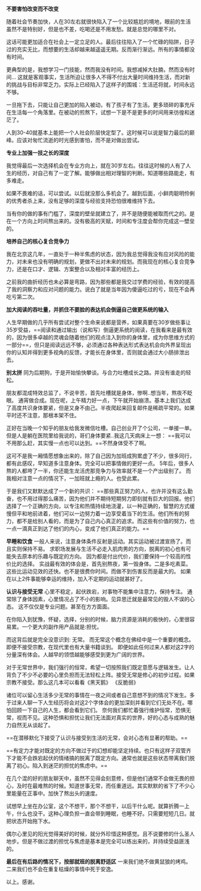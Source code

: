 **不要害怕改变而不改变**

随着社会节奏加快，人在30左右就很快陷入了一个比较尴尬的境地，眼前的生活虽然不是特别好，但是也不差，吃喝还是不用发愁。就是总觉的哪里不对。

这话可能更加适合在社会上一定立足的人。最后往往陷入了一个忙碌的陷阱，日子过的充实无比，而想要的生活却越来越遥遥无期。反而渐行渐远。所有的事情都没有时间。

更典型的是，我想学习一门技能，然而我没有时间。我想减掉大肚腩，然而没有时间...
这就是客观事实，生活所迫让很多人不得不付出大量时间维持生活，而对新的挑战与目标非常乏力。实际上已经陷入了这样子的围城：生活还将就，时间永远不够。

一旦拖下去，只能让自己更加的陷入被动，有了孩子有了生活。更多琐碎的事充斥在生活每一个角落里。在被动的煎熬下，试想一下是不是更多的时间用来彷徨和迷茫了。

人到30-40就基本上能把一个人社会阶层快定型了。这时候可以说是智力最后的巅峰。应该对匆忙流逝的时光感到害怕，而不是对做出尝试。



**专业上加强一技之长的深度**

我觉得最后一次选择机会在专业方向上，就在30岁左右。往往这时候的人有了人生的经历，对自己有了一定了解。能够做出相对理智的判断。知道哪些路能走，有多难走。

如果不畏难的话，可以尝试。以后就没那么多机会了。越到后面，小鲜肉聪明伶俐的优秀者杀上来，没有足够的深度与经验支持恐怕很难维持下去。

当有你的做的事有门槛了，深度的壁垒就建立了，并不是随便能被取而代之的。是在一个方向上时间熬出来的。没有极高的天赋，时间和专注度会帮你完成这一壁垒的。



**培养自己的核心复合竞争力**

我在北京这几年，一直处于一种半焦虑的状态，因为我总觉得我没有应对风险的能力，对未来也没有明确的规划，更做不出对未来的规划。而我现在的核心复合竞争力，还是在口才、逻辑、方案整合以及相对丰富的经历上。

之前我的曲折经历也未必算是弯路，因为那些都是我交过学费的经验，有效的提高了我的洞察力和应对问题的能力。说白了就是当年因为傻逼吃过的亏，现在不会再吃亏第二次。



**加大阅读的吞吐量，并抓住不要脸的表达机会倒逼自己做更系统的输入**

人生早期做的几乎所有尝试对整个生命来说都是营养，如果真要在30岁做些事让35岁受益，==阅读和通过输出（说和写）倒逼更系统的阅读，在我看来是最有效的，因为很多卓越的灵魂会随着他们的观点注入到你的身体里，成为你思维方式的一部分==，但只是阅读远远不够，必须通过各种表达形式表达机会向外界呈现出你的认知并得到更多视角的反馈，才能长在身体里，否则就会通过大小肠排泄出去。



**别太拼**
同为后期狗，于是开始愉快攀谈。与合力吐槽成长之路。并没有谁走的轻松。

朋友都混成特效总监了，不说辛苦，首先吐槽就是身体，惨啊..想当年，熬夜不眨眼。
通宵做合成。现在呢，上午精力好一点，下午就开始崩溃。基本上我们达成了高度共识身体要紧，但是又身不由己。半夜爬起来回复邮件是稀疏平常的。如果平时还不注意，那根本架不住。

正好在当晚一个知乎的朋友给我发微信吐槽。自己创业开了个公司，一单接一单。但是人是躺在医院里给我说的，哥们身体要紧..我这几天病床上一想：
==我可以不用那么赶，其实慢一点也可以达到。==不然身体受不了啊。

这可不是我一厢情愿想象出来的，除了自己因为加班成狗累虚了不少，很多同行，都有此感叹，早知道多注意身体。完全可以把事情做的更好一点。
5年后，很多人熬的人都垮了一半，你还能生龙活虎那竞争力与效率就不是一个产出级别了。
而我相对注意一点的情况下，一加班就上瘾的人。也受此累。

于是我们又默默达成了一个新的共识：
==那些真正努力的人，也许并没有这么勤奋，也不用过得那么痛苦，因为他们并不期待短期努力即刻就有巨大的回报。他们选择了一个正确的方向，以专注和热情持续地浇灌，以一种正确的，智慧的方式缓慢但平和地前进着，他们可以一边努力着一边享受着当下的生活。他们所有的努力，都不是给别人看的，而是为了自己内心真正的追求。而这些有价值的努力，也一点一滴真正到达了他们的内心，变成了他们真正的能力。==



**早睡和饮食**
一般人来说，注意身体条件反射是运动。其实运动被过渡宣扬了。而且实则保持不易。
求职场发展与生活不必走入肌肉男的方向，脱离的初心也有可能失去原本的乐趣与既定的方向。
因为都是付出代价，我们要保持一个较高的性价比的选择。
实战最有效的体会是，首先别熬夜，第一毁身体。二是多吃素菜。
这些比运动见效的还快。也不是很费你时间。而做不到伤害反而是最大的。
如果在以上2件事能够幸运的维持，加入不定期的运动就甚好了。



**认识与接受无常**
心里不稳定，起伏跌宕，对事物不能集中注意力，保持专注。
通常除了身体因素，心里情况占了不小的影响。见异思迁就是最常见的毁人不误的心态。
这不仅仅是专业问题。甚至在方方面面。

在你陷入到犹豫，怀疑，选择，分别的时候，脑力资源是消耗的极快的，心里很容易累。一个更大的副作用产品就是:担忧。

而这背后就是完全没意识到: 无常。
而无常这个概念在佛经中是一个重要的概念。即便不接受宗教，在现代里也有大量书籍谈到。
即便如此任何过来人都对这2字的分量深有体会。人越早的领悟越能够感受到更为广阔的世界。

对于无常世界中，我们强行的恒常，希望一切按照我们既定意愿与逻辑发生。让人背负了不少不必要的心里负担而无法轻松上阵。接受无常是修心的初步过程。如果宗教不接受。那么这几本可以看看《黑天鹅》 《反脆弱》

诸位可以留心生活多少无常的事情在一夜之间或者自己意想不到的情况下发生。多于过来人聊一下人生经历将会对这2个字体会的更加深刻并看到它们无处不在。哪怕回顾一下自己的人生，都会看到它们。
奈何我们都忙着强行维护恒常，恐惧无常，视而不见。这种恐惧和担忧让我们无法面对真实的世界，好的心态与成熟的魅力自然无从谈起了。

==在潜移默化下接受了认识与接受到生活的无常，会对心态有显著的帮助。==

==有定力才能对既定的方向不做过于的幻想却能坚定持续。也只有这样子双管齐下才能不会跌宕起伏的情绪搞的脱离了既定方向。通常也就是这些状态带离我们脱离了初心。陷入到迷茫的担忧的焦虑中。==

在几个混的好的朋友聊天中，虽然不见得会刻意修，但是他们通常不会做无畏的担心，及时在最难熬的时候。知道世事无常，而任重道远。其实默默的省下了不少心里能量在正事中。加快了熬出头的速度。

试想早上坐在办公室，这个不想干，那个不想干，以后干什么呢。就算折腾一上午，什么也没干。这种心理负担一直会带到睡眠，也睡不好。只需要短短几日。就把状态开始拖下水。

偶尔心里见的阳光觉得美好的时候，就分外珍惜这种感觉。且不说要修的什么圣人地步。但是不做过渡的担忧与焦虑是基本是完全可以练出来的，并持续受益匪浅的。



**最后在有后路的情况下，按部就班的脱离舒适区**
一来我们绝不做黄鼠狼的烤鸡。二来我们也不会在重复枯燥的事情中死于安逸。

以上。感谢。
